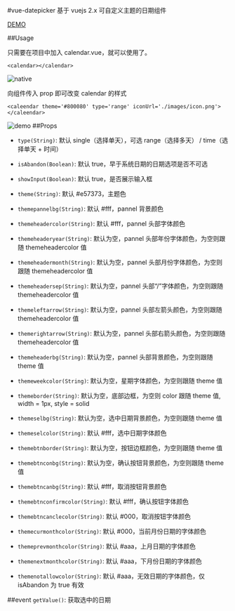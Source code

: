 #vue-datepicker
基于 vuejs 2.x 可自定义主题的日期组件

[DEMO][3]

##Usage

只需要在项目中加入 calendar.vue，就可以使用了。


```
<calendar></calendar>
```

![native][1]

向组件传入 prop 即可改变 calendar 的样式

```
<caleendar theme='#800080' type='range' iconUrl='./images/icon.png'></caleendar>
```
![demo][2]
##Props
* `type(String)`: 默认 single（选择单天），可选 range（选择多天） / time（选择单天 + 时间）

* `isAbandon(Boolean)`: 默认 true，早于系统日期的日期选项是否不可选

* `showInput(Boolean)`: 默认 true，是否展示输入框

* `theme(String)`: 默认 #e57373，主题色

* `themepannelbg(String)`: 默认 #fff，pannel 背景颜色

* `themeheadercolor(String)`: 默认 #fff，pannel 头部字体颜色

* `themeheaderyear(String)`: 默认为空，pannel 头部年份字体颜色，为空则跟随 themeheadercolor 值

* `themeheadermonth(String)`: 默认为空，pannel 头部月份字体颜色，为空则跟随 themeheadercolor 值

* `themeheadersep(String)`: 默认为空，pannel 头部“/”字体颜色，为空则跟随 themeheadercolor 值

* `themeleftarrow(String)`: 默认为空，pannel 头部左箭头颜色，为空则跟随 themeheadercolor 值

* `themerightarrow(String)`: 默认为空，pannel 头部右箭头颜色，为空则跟随 themeheadercolor 值

* `themeheaderbg(String)`: 默认为空，pannel 头部背景颜色，为空则跟随 theme 值

* `themeweekcolor(String)`: 默认为空，星期字体颜色，为空则跟随 theme 值

* `themeborder(String)`: 默认为空，底部边框，为空则 color 跟随 theme 值, width = 1px, style = solid

* `themeselbg(String)`: 默认为空，选中日期背景颜色，为空则跟随 theme 值

* `themeselcolor(String)`: 默认 #fff，选中日期字体颜色

* `themebtnborder(String)`: 默认为空，按钮边框颜色，为空则跟随 theme 值

* `themebtnconbg(String)`: 默认为空，确认按钮背景颜色，为空则跟随 theme 值

* `themebtncanbg(String)`: 默认 #fff，取消按钮背景颜色

* `themebtnconfirmcolor(String)`: 默认 #fff，确认按钮字体颜色

* `themebtncanclecolor(String)`: 默认 #000，取消按钮字体颜色

* `themecurmonthcolor(String)`: 默认 #000，当前月份日期的字体颜色

* `themeprevmonthcolor(String)`: 默认 #aaa，上月日期的字体颜色

* `themenextmonthcolor(String)`: 默认 #aaa，下月份日期的字体颜色

* `themenotallowcolor(String)`: 默认 #aaa，无效日期的字体颜色，仅 isAbandon 为 true 有效

##event
`getValue()`: 获取选中的日期

[1]: https://github.com/lerhxx/vue-datepicker/blob/gh-pages/images/native.png
[2]: https://github.com/lerhxx/vue-datepicker/blob/gh-pages/images/demo.png
[3]: https://lerhxx.github.io/vue-datepicker/demo.html
